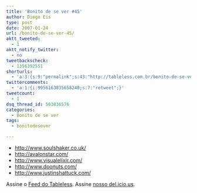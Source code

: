 ```yaml
---
title: 'Bonito de se ver #45'
author: Diego Eis
type: post
date: 2007-01-24
url: /bonito-de-se-ver-45/
aktt_tweeted:
  - 1
aktt_notify_twitter:
  - no
tweetbackscheck:
  - 1356392551
shorturls:
  - 'a:3:{s:9:"permalink";s:43:"http://tableless.com.br/bonito-de-se-ver-45";s:7:"tinyurl";s:26:"http://tinyurl.com/3elvgae";s:4:"isgd";s:19:"http://is.gd/VTZDpT";}'
twittercomments:
  - 'a:1:{i:9956163835658240;s:7:"retweet";}'
tweetcount:
  - 1
dsq_thread_id: 503036576
categories:
  - Bonito de se ver
tags:
  - bonitodesever

---
```

  * <http://www.soulshaker.co.uk/>
  * <http://avalonstar.com/>
  * <http://www.visualelixir.com/>
  * <http://www.doonuts.com/>
  * <http://www.justinshattuck.com/>

Assine o [Feed do Tableless][1]. Assine [nosso del.icio.us][2].

 [1]: http://tableless.com.br/feed/
 [2]: http://del.icio.us/rss/tableless